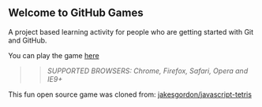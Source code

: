 ## Welcome to GitHub Games

A project based learning activity for people who are getting started with Git and GitHub.

You can play the game [here](https://yungboolean.github.io/github-games/)

>> _*SUPPORTED BROWSERS*: Chrome, Firefox, Safari, Opera and IE9+_

This fun open source game was cloned from: [jakesgordon/javascript-tetris](https://github.com/jakesgordon/javascript-tetris)
